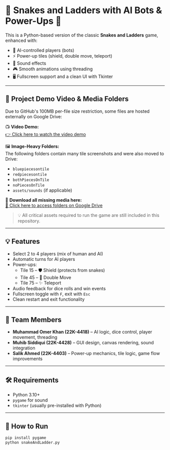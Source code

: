 # 🐍 Snakes and Ladders with AI Bots & Power-Ups 🎲

This is a Python-based version of the classic **Snakes and Ladders** game, enhanced with:
- 🧠 AI-controlled players (bots)
- ⚡ Power-up tiles (shield, double move, teleport)
- 🎵 Sound effects
- 🎮 Smooth animations using threading
- 🖥️ Fullscreen support and a clean UI with Tkinter

---

## 🎥 Project Demo Video & Media Folders

Due to GitHub's 100MB per-file size restriction, some files are hosted externally on Google Drive:

📺 **Video Demo:**  
[👉 Click here to watch the video demo](https://drive.google.com/file/d/1OsmpjQ0sc4m11NvfGzMZI3jSiak4FMuO/view?usp=drive_link)

🖼️ **Image-Heavy Folders:**  
The following folders contain many tile screenshots and were also moved to Drive:
- `bluepiecesontile`
- `redpiecesontile`
- `bothPiecesOnTile`
- `noPiecesOnTile`
- `assets/sounds` (if applicable)

📂 **Download all missing media here:**  
[🔗 Click here to access folders on Google Drive](https://drive.google.com/drive/folders/1Y86wH-Q-T35hUNonYFIFjBZ4SlPFUphk?usp=drive_link)

> 💡 All critical assets required to run the game are still included in this repository.

---

## 💡 Features

- Select 2 to 4 players (mix of human and AI)
- Automatic turns for AI players
- Power-ups:
  - Tile 15 – 🛡️ Shield (protects from snakes)
  - Tile 45 – 🚀 Double Move
  - Tile 75 – ✨ Teleport
- Audio feedback for dice rolls and win events
- Fullscreen toggle with `F`, exit with `Esc`
- Clean restart and exit functionality

---

## 👥 Team Members

- **Muhammad Omer Khan (22K-4418)** – AI logic, dice control, player movement, threading
- **Muhib Siddiqui (22K-4428)** – GUI design, canvas rendering, sound integration
- **Salik Ahmed (22K-4403)** – Power-up mechanics, tile logic, game flow improvements

---

## 🛠️ Requirements

- Python 3.10+
- `pygame` for sound
- `tkinter` (usually pre-installed with Python)

---

## 🚀 How to Run

```bash
pip install pygame
python snakeAndLadder.py
